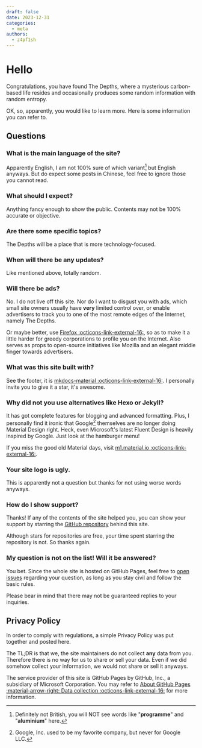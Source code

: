 ```yaml
---
draft: false
date: 2023-12-31
categories:
  - meta
authors:
  - z4pf1sh
---
```


# Hello

Congratulations, you have found The Depths, where a mysterious carbon-based life resides and occasionally produces some random information with random entropy.

<!-- more -->

OK, so, apparently, you would like to learn more. Here is some information you can refer to.

## Questions

### What is the main language of the site?

Apparently English, I am not 100% sure of which variant[^1] but English anyways. But do expect some posts in Chinese, feel free to ignore those you cannot read.

### What should I expect?

Anything fancy enough to show the public. Contents may not be 100% accurate or objective.

### Are there some specific topics?

The Depths will be a place that is more technology-focused.

### When will there be any updates?

Like mentioned above, totally random.

### Will there be ads?

No. I do not live off this site. Nor do I want to disgust you with ads, which small site owners usually have **very** limited control over, or enable advertisers to track you to one of the most remote edges of the Internet, namely The Depths.

Or maybe better, use [Firefox :octicons-link-external-16:](https://mozilla.org/firefox), so as to make it a little harder for greedy corporations to profile you on the Internet. Also serves as props to open-source initiatives like Mozilla and an elegant middle finger towards advertisers.

### What was this site built with?

See the footer, it is [mkdocs-material :octicons-link-external-16:](https://squidfunk.github.io/mkdocs-material/). I personally invite you to give it a star, it's awesome.

### Why did not you use alternatives like Hexo or Jekyll?

It has got complete features for blogging and advanced formatting. Plus, I personally find it ironic that Google[^2] themselves are no longer doing Material Design right. Heck, even Microsoft's latest Fluent Design is heavily inspired by Google. Just look at the hamburger menu!

If you miss the good old Material days, visit [m1.material.io :octicons-link-external-16:](https://m1.material.io/).

### Your site logo is ugly.

This is apparently not a question but thanks for not using worse words anyways.

### How do I show support?

Thanks! If any of the contents of the site helped you, you can show your support by starring the [GitHub repository](https://github.com/z4pf1sh/z4pf1sh) behind this site.

Although stars for repositories are free, your time spent starring the repository is not. So thanks again.

### My question is not on the list! Will it be answered?

You bet. Since the whole site is hosted on GitHub Pages, feel free to [open issues](https://github.com/z4pf1sh/z4pf1sh.github.io/issues/new) regarding your question, as long as you stay civil and follow the basic rules.

Please bear in mind that there may not be guaranteed replies to your inquiries.

## Privacy Policy

In order to comply with regulations, a simple Privacy Policy was put together and posted here.

The TL;DR is that we, the site maintainers do not collect **any** data from you. Therefore there is no way for us to share or sell your data. Even if we did somehow collect your information, we would not share or sell it anyways.

The service provider of this site is GitHub Pages by GitHub, Inc., a subsidiary of Microsoft Corporation. You may refer to [About GitHub Pages :material-arrow-right: Data collection :octicons-link-external-16:](https://docs.github.com/en/pages/getting-started-with-github-pages/about-github-pages#data-collection) for more information.

[^1]: Definitely not British, you will NOT see words like "**programme**" and "**aluminium**" here.
[^2]: Google, Inc. used to be my favorite company, but never for Google LLC.

